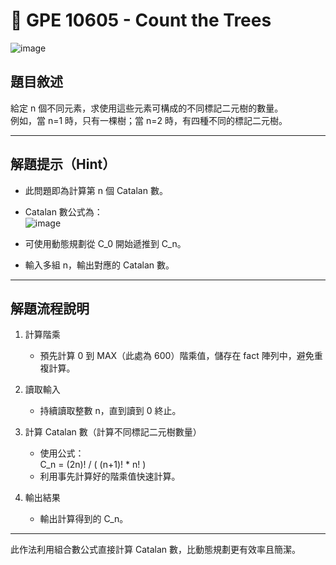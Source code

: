 # 🔢 GPE 10605 - Count the Trees
![image](https://github.com/user-attachments/assets/27f969a1-968e-4b46-832d-dc539fe7f68c)

## 題目敘述

給定 n 個不同元素，求使用這些元素可構成的不同標記二元樹的數量。  
例如，當 n=1 時，只有一棵樹；當 n=2 時，有四種不同的標記二元樹。

---

## 解題提示（Hint）

- 此問題即為計算第 n 個 Catalan 數。  
- Catalan 數公式為：  
 ![image](https://github.com/user-attachments/assets/c431fa92-b3c7-4b97-8466-c8b63e08875f)


- 可使用動態規劃從 C_0 開始遞推到 C_n。  
- 輸入多組 n，輸出對應的 Catalan 數。

---

## 解題流程說明

1. 計算階乘  
   - 預先計算 0 到 MAX（此處為 600）階乘值，儲存在 fact 陣列中，避免重複計算。

2. 讀取輸入  
   - 持續讀取整數 n，直到讀到 0 終止。

3. 計算 Catalan 數（計算不同標記二元樹數量）  
   - 使用公式：  
     C_n = (2n)! / ( (n+1)! * n! )  
   - 利用事先計算好的階乘值快速計算。

4. 輸出結果  
   - 輸出計算得到的 C_n。

---

此作法利用組合數公式直接計算 Catalan 數，比動態規劃更有效率且簡潔。
